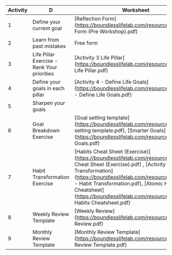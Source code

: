 | Activity | D                                           | Worksheet                                                    |
| -------- | ------------------------------------------- | ------------------------------------------------------------ |
| 1        | Define your current goal                    | [Reflection Form](https://boundlesslifelab.com/resources/Reflection Form (Pre Workshop).pdf) |
| 2        | Learn from past mistakes                    | Free form                                                    |
| 3        | Life Pillar Exercise - Rank Your priorities | [Activity 3 Life  Pillar](https://boundlesslifelab.com/resources/Activity 3 Life Pillar.pdf) |
| 4        | Define your goals in each pillar            | [Activity 4 - Define Life  Goals](https://boundlesslifelab.com/resources/Activity 4 - Define Life  Goals.pdf) |
| 5        | Sharpen your goals                          |                                                              |
| 6        | Goal Breakdown Exercise                     | [Goal setting  template](https://boundlesslifelab.com/resources/Goal setting template.pdf), [Smarter  Goals](https://boundlesslifelab.com/resources/Smarter Goals.pdf) |
| 7        | Habit Transformation Exercise               | [Habits Cheat Sheet  (Exercise)](https://boundlesslifelab.com/resources/Habits Cheat Sheet  (Exercise).pdf) , [Activity 7 - Habit  Transformation](https://boundlesslifelab.com/resources/Activity 7 - Habit  Transformation.pdf), [Atomic Habits  Cheatsheet](https://boundlesslifelab.com/resources/Atomic Habits  Cheatsheet.pdf) |
| 8        | Weekly Review Template                      | [Weekly  Review](https://boundlesslifelab.com/resources/Weekly Review.pdf) |
| 9        | Monthly Review Template                     | [Monthly Review  Template](https://boundlesslifelab.com/resources/Monthly Review Template.pdf) |





